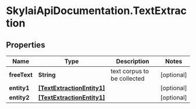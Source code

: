 # SkylaiApiDocumentation.TextExtraction

## Properties
Name | Type | Description | Notes
------------ | ------------- | ------------- | -------------
**freeText** | **String** | text corpus to be collected | [optional] 
**entity1** | [**[TextExtractionEntity1]**](TextExtractionEntity1.md) |  | [optional] 
**entity2** | [**[TextExtractionEntity1]**](TextExtractionEntity1.md) |  | [optional] 

